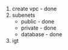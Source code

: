 1. create vpc - done
2. subenets
    - public - done
    - private - done
    - database - done
3. igt
    
